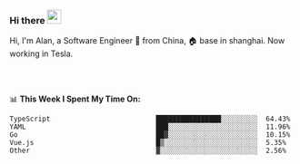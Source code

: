 ### Hi there <img src="https://media.giphy.com/media/hvRJCLFzcasrR4ia7z/giphy.gif" width="25px">

<!-- ![visitors](https://visitor-badge.glitch.me/badge?page_id=dislfyer.dislfyer) -->

Hi, I'm Alan, a Software Engineer 🚀 from China, 🏠 base in shanghai. Now working in Tesla.

<br/>
<br/>

📊 **This Week I Spent My Time On:**


<!--START_SECTION:waka-->

```text
TypeScript                          ████████████████░░░░░░░░░  64.43%
YAML                                ███░░░░░░░░░░░░░░░░░░░░░░  11.96%
Go                                  ██▓░░░░░░░░░░░░░░░░░░░░░░  10.15%
Vue.js                              █▒░░░░░░░░░░░░░░░░░░░░░░░  5.35%
Other                               ▓░░░░░░░░░░░░░░░░░░░░░░░░  2.56%
```

<!--END_SECTION:waka-->

<!--
**About Me:**
 -->
